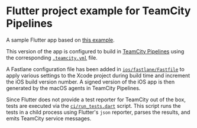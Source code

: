 # Flutter project example for TeamCity Pipelines

A sample Flutter app based on [this example](https://github.com/flutter/samples/tree/main/testing_app).

This version of the app is configured to build in [TeamCity Pipelines](https://www.jetbrains.com/teamcity/pipelines/) 
using the corresponding [`.teamcity.yml`](.teamcity.yml) file.

A Fastlane configuration file has been added in [`ios/fastlane/Fastfile`](ios/fastlane/Fastfile) to apply various 
settings to the Xcode project during build time and increment the iOS build version number. A signed version of the 
iOS app is then generated by the macOS agents in TeamCity Pipelines.

Since Flutter does not provide a test reporter for TeamCity out of the box, tests are executed via 
the [`ci/run_tests.dart`](ci/run_tests.dart) script. This script runs the tests in a child process using Flutter's `json` 
reporter, parses the results, and emits TeamCity service messages.
